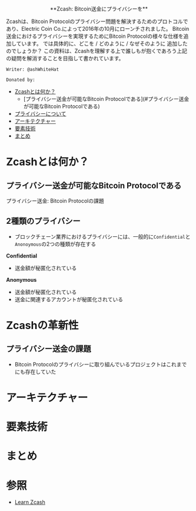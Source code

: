 <center>
  **Zcash: Bitcoin送金にプライバシーを**
</center>

Zcashは、Bitcoin Protocolのプライバシー問題を解決するためのプロトコルであり、Electric Coin Co.によって2016年の10月にローンチされました。
Bitcoin送金におけるプライバシーを実現するためにBitcoin Protocolの様々な仕様を追加しています。
では具体的に、どこを / どのように / なぜそのように 追加したのでしょうか？
この資料は、Zcashを理解する上で誰しもが抱くであろう上記の疑問を解消することを目指して書かれています。

`Writer: @ashWhiteHat`

`Donated by: `

- [Zcashとは何か？](#zcashとは何か)
    - [プライバシー送金が可能なBitcoin Protocolである](#プライバシー送金が可能なBitcoin Protocolである)
- [プライバシーについて](#プライバシーについて)
- [アーキテクチャー](#アーキテクチャー)
- [要素技術](#要素技術)
- [まとめ](#まとめ)

# Zcashとは何か？

## プライバシー送金が可能なBitcoin Protocolである

プライバシー送金: Bitcoin Protocolの課題

## 2種類のプライバシー

- ブロックチェーン業界におけるプライバシーには、一般的に`Confidential`と`Anonoymous`の2つの種類が存在する

**Confidential**
- 送金額が秘匿化されている

**Anonymous**
- 送金額が秘匿化されている
- 送金に関連するアカウントが秘匿化されている

# Zcashの革新性

## プライバシー送金の課題

- Bitcoin Protocolのプライバシーに取り組んでいるプロジェクトはこれまでにも存在していた

# アーキテクチャー

# 要素技術

# まとめ

# 参照

- [Learn Zcash](https://z.cash/learn/who-created-zcash/)
